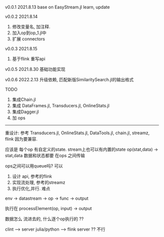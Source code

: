 v0.0.1   2021.8.13
base on EasyStream.jl 
learn, update 

v0.0.2 2021.8.14
1. 修改变量名, 加注释. 
2. 加入op到op_1.jl中
3. 扩展 connectors

v0.0.3 2021.8.15
1. 基于flink 重写api

v0.0.5 2021.8.30
基础功能实现

v0.0.6 2022.2.13
升级依赖, 匹配新版SimilaritySearch.jl的输出格式



TODO
1. 集成Chain.jl
2. 集成 DataFrames.jl, Transducers.jl, OnlineStats.jl 
3. 集成Dagger.jl
4. 加 ops


-------------------------------------------------------------------------
重设计:
参考 Transducers.jl, OnlineStats.jl, DataTools.jl, chain.jl, streamz, flink 因为要兼容. 

应该是 每个op 有自定义的state. stream上也可以有内置的state 
op(stat,data) -> stat,data
数据和状态都要 在ops 之间传输 

ops之间可以用queue吗? 可以


1. 设计 api, 参考的flink 
2. 实现流处理, 参考的streamz
3. 执行优化,并行. 难点

env -> datastream -> op -> func -> output


执行在  processElement(op, input) -> output

数据怎么 流进去的, 什么逐个op执行的 ??


clint --> server 
julia/python --> flink server ?? 不行


